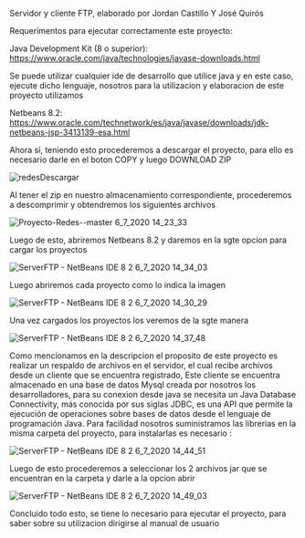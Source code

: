 
Servidor y cliente FTP, elaborado por Jordan Castillo Y José Quirós

Requerimentos para ejecutar correctamente este proyecto:

Java Development Kit (8 o superior):
     https://www.oracle.com/java/technologies/javase-downloads.html

Se puede utilizar cualquier ide de desarrollo que utilice java y en este caso, ejecute dicho lenguaje, nosotros para la utilizacion y elaboracion de este proyecto utilizamos

Netbeans 8.2: https://www.oracle.com/technetwork/es/java/javase/downloads/jdk-netbeans-jsp-3413139-esa.html

Ahora si, teniendo esto procederemos a descargar el proyecto, para ello es necesario darle en el boton COPY y luego DOWNLOAD ZIP 

![redesDescargar](https://user-images.githubusercontent.com/37676810/86641294-44e4c900-bf98-11ea-81c3-33b27b7f85ac.png)


Al tener el zip en nuestro almacenamiento correspondiente, procederemos a descomprimir y obtendremos los siguientes archivos

![Proyecto-Redes--master 6_7_2020 14_23_33](https://user-images.githubusercontent.com/37676810/86641404-575f0280-bf98-11ea-8cbd-e433c60aba62.png)


Luego de esto, abriremos Netbeans 8.2 y daremos en la sgte opcion para cargar los proyectos

![ServerFTP - NetBeans IDE 8 2 6_7_2020 14_34_03](https://user-images.githubusercontent.com/37676810/86641457-61810100-bf98-11ea-8a0d-49a89c8bcfa0.png)

Luego abriremos cada proyecto como lo indica la imagen

![ServerFTP - NetBeans IDE 8 2 6_7_2020 14_30_29](https://user-images.githubusercontent.com/37676810/86641508-6b0a6900-bf98-11ea-973c-83ea9e876faa.png)

Una vez cargados los proyectos los veremos de la sgte manera

![ServerFTP - NetBeans IDE 8 2 6_7_2020 14_37_48](https://user-images.githubusercontent.com/37676810/86641550-73fb3a80-bf98-11ea-9158-5757bcb2c2fc.png)

Como mencionamos en la descripcion el proposito de este proyecto es realizar un respaldo de archivos en el servidor, el cual recibe archivos desde un cliente que se encuentra registrado, Este cliente se encuentra almacenado en una base de datos Mysql creada por nosotros los desarrolladores, para su conexion desde java se necesita un Java Database Connectivity, más conocida por sus siglas JDBC, es una API que permite la ejecución de operaciones sobre bases de datos desde el lenguaje de programación Java.
Para facilidad nosotros suministramos las librerias en la misma carpeta del proyecto, para instalarlas es necesario :

![ServerFTP - NetBeans IDE 8 2 6_7_2020 14_44_51](https://user-images.githubusercontent.com/37676810/86641616-82e1ed00-bf98-11ea-8435-0e4bcda8d0a0.png)

Luego de esto procederemos a seleccionar los 2 archivos jar que se encuentran en la carpeta y darle a la opcion abrir

![ServerFTP - NetBeans IDE 8 2 6_7_2020 14_49_03](https://user-images.githubusercontent.com/37676810/86641662-8b3a2800-bf98-11ea-8363-15124321a601.png)


Concluido todo esto, se tiene lo necesario para ejecutar el proyecto, para saber sobre su utilizacion dirigirse al manual de usuario

